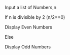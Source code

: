 Input a list of Numbers,n

If n is divisible by 2 (n/2==0)

Display Even Numbers

Else

Display Odd Numbers
